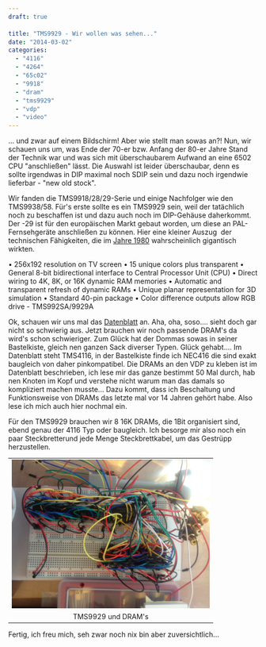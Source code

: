 ```yaml
---
draft: true

title: "TMS9929 - Wir wollen was sehen..."
date: "2014-03-02"
categories: 
  - "4116"
  - "4264"
  - "65c02"
  - "9918"
  - "dram"
  - "tms9929"
  - "vdp"
  - "video"
---
```


... und zwar auf einem Bildschirm! Aber wie stellt man sowas an?! Nun, wir schauen uns um, was Ende der 70-er bzw. Anfang der 80-er Jahre Stand der Technik war und was sich mit überschaubarem Aufwand an eine 6502 CPU "anschließen" lässt. Die Auswahl ist leider überschaubar, denn es sollte irgendwas in DIP maximal noch SDIP sein und dazu noch irgendwie lieferbar - "new old stock".

Wir fanden die TMS9918/28/29-Serie und einige Nachfolger wie den TMS9938/58. Für's erste sollte es ein TMS9929 sein, weil der tatächlich noch zu beschaffen ist und dazu auch noch im DIP-Gehäuse daherkommt. Der -29 ist für den europäischen Markt gebaut worden, um diese an PAL-Fernsehgeräte anschließen zu können. Hier eine kleiner Auszug  der technischen Fähigkeiten, die im [Jahre 1980](http://msx.hansotten.com/uploads/ffiles/1980%20TMS9918%20Advertisement.jpg) wahrscheinlich gigantisch wirkten.

• 256x192 resolution on TV screen • 15 unique colors plus transparent • General 8-bit bidirectional interface to Central Processor Unit (CPU) • Direct wiring to 4K, 8K, or 16K dynamic RAM memories • Automatic and transparent refresh of dynamic RAMs • Unique planar representation for 3D simulation • Standard 40-pin package • Color difference outputs allow RGB drive - TMS992SA/9929A

Ok, schauen wir uns mal das [Datenblatt](http://www.bitsavers.org/components/ti/TMS9900/TMS9918A_TMS9928A_TMS9929A_Video_Display_Processors_Data_Manual_Nov82.pdf) an. Aha, oha, soso.... sieht doch gar nicht so schwierig aus. Jetzt brauchen wir noch passende DRAM's da wird's schon schwieriger. Zum Glück hat der Dommas sowas in seiner Bastelkiste, gleich nen ganzen Sack diverser Typen. Glück gehabt.... Im Datenblatt steht TMS4116, in der Bastelkiste finde ich NEC416 die sind exakt baugleich von daher pinkompatibel. Die DRAMs an den VDP zu kleben ist im Datenblatt beschrieben, ich lese mir das ganze bestimmt 50 Mal durch, hab nen Knoten im Kopf und verstehe nicht warum man das damals so kompliziert machen musste... Dazu kommt, dass ich Beschaltung und Funktionsweise von DRAMs das letzte mal vor 14 Jahren gehört habe. Also lese ich mich auch hier nochmal ein.

Für den TMS9929 brauchen wir 8 16K DRAMs, die 1Bit organisiert sind, ebend genau der 4116 Typ oder baugleich. Ich besorge mir also noch ein paar Steckbretterund jede Menge Steckbrettkabel, um das Gestrüpp herzustellen.

<table style="margin-left:auto;margin-right:auto;text-align:center;" cellspacing="0" cellpadding="0" align="center"><tbody><tr><td style="text-align:center;"><a style="margin-left:auto;margin-right:auto;" href="https://steckschwein.files.wordpress.com/2014/03/db2d8-vdp_01.jpg"><img src="images/db2d8-vdp_01.jpg" width="400" height="300" border="0"></a></td></tr><tr><td style="text-align:center;">TMS9929 und DRAM's</td></tr></tbody></table>

Fertig, ich freu mich, seh zwar noch nix bin aber zuversichtlich...
